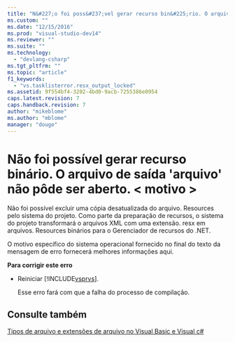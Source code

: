 ```yaml
---
title: "N&#227;o foi poss&#237;vel gerar recurso bin&#225;rio. O arquivo de sa&#237;da &#39;arquivo&#39; n&#227;o p&#244;de ser aberto. &lt; motivo &gt; | Microsoft Docs"
ms.custom: ""
ms.date: "12/15/2016"
ms.prod: "visual-studio-dev14"
ms.reviewer: ""
ms.suite: ""
ms.technology: 
  - "devlang-csharp"
ms.tgt_pltfrm: ""
ms.topic: "article"
f1_keywords: 
  - "vs.tasklisterror.resx_output_locked"
ms.assetid: 9f554bf4-3202-4bd0-9acb-7255386e0954
caps.latest.revision: 7
caps.handback.revision: 7
author: "mikeblome"
ms.author: "mblome"
manager: "douge"
---
```

# N&#227;o foi poss&#237;vel gerar recurso bin&#225;rio. O arquivo de sa&#237;da &#39;arquivo&#39; n&#227;o p&#244;de ser aberto. &lt; motivo &gt;
Não foi possível excluir uma cópia desatualizada do arquivo. Resources pelo sistema do projeto. Como parte da preparação de recursos, o sistema do projeto transformará o arquivos XML com uma extensão. resx em arquivos. Resources binários para o Gerenciador de recursos do .NET.  
  
 O motivo específico do sistema operacional fornecido no final do texto da mensagem de erro fornecerá melhores informações aqui.  
  
 **Para corrigir este erro**  
  
-   Reiniciar [!INCLUDE[vsprvs](../code-quality/includes/vsprvs_md.md)].  
  
     Esse erro fará com que a falha do processo de compilação.  
  
## Consulte também  
 [Tipos de arquivo e extensões de arquivo no Visual Basic e Visual c\#](http://msdn.microsoft.com/pt-br/f793852c-da06-4d52-a826-65f635844772)